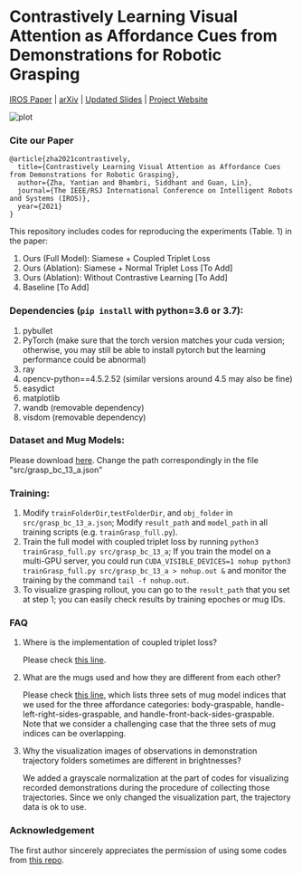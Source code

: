 # Contrastively Learning Visual Attention as Affordance Cues from Demonstrations for Robotic Grasping 


[IROS Paper](https://drive.google.com/file/d/1NjTrwPTFbpvktXgQRivUFIH4GlB4Ksr3/view?usp=sharing) | [arXiv](https://arxiv.org/abs/2104.00878) | [Updated Slides](https://yantianzha.github.io/AAIL_Slides/) | [Project Website](https://sites.google.com/asu.edu/affordance-aware-imitation/project) 

![plot](./config/mug_exp1.png)

### Cite our Paper
```
@article{zha2021contrastively,
  title={Contrastively Learning Visual Attention as Affordance Cues from Demonstrations for Robotic Grasping},
  author={Zha, Yantian and Bhambri, Siddhant and Guan, Lin},
  journal={The IEEE/RSJ International Conference on Intelligent Robots and Systems (IROS)},
  year={2021}
}
```

This repository includes codes for reproducing the experiments (Table. 1) in the paper:
1. Ours (Full Model): Siamese + Coupled Triplet Loss
2. Ours (Ablation): Siamese + Normal Triplet Loss [To Add]
3. Ours (Ablation): Without Contrastive Learning [To Add]
4. Baseline [To Add]

### Dependencies (`pip install` with python=3.6 or 3.7):
1. pybullet
2. PyTorch (make sure that the torch version matches your cuda version; otherwise, you may still be able to install pytorch but the learning performance could be abnormal)
3. ray
4. opencv-python==4.5.2.52 (similar versions around 4.5 may also be fine)
5. easydict
6. matplotlib
7. wandb (removable dependency)
8. visdom (removable dependency)

### Dataset and Mug Models:
Please download [here](https://drive.google.com/drive/folders/11Tde7DxHVYrnt43tzGM6uyxSDaKRh4NY?usp=sharing). Change the path correspondingly in the file "src/grasp_bc_13_a.json"

### Training:
1. Modify ```trainFolderDir```,```testFolderDir```, and ```obj_folder``` in `src/grasp_bc_13_a.json`; Modify ```result_path``` and ```model_path``` in all training scripts (e.g. `trainGrasp_full.py`).
2. Train the full model with coupled triplet loss by running ```python3 trainGrasp_full.py src/grasp_bc_13_a```; If you train the model on a multi-GPU server, you could run ```CUDA_VISIBLE_DEVICES=1 nohup python3 trainGrasp_full.py src/grasp_bc_13_a > nohup.out &``` and monitor the training by the command ```tail -f nohup.out```.
3. To visualize grasping rollout, you can go to the ```result_path``` that you set at step 1; you can easily check results by training epoches or mug IDs.

### FAQ
1. Where is the implementation of coupled triplet loss?
   
   Please check [this line](https://github.com/YantianZha/Affordance-Aware-Imitation-Learning/blob/b2a48077970f75bfbab98d31d10afd425a962581/trainGrasp_full.py#L322).

2. What are the mugs used and how they are different from each other? 
   
   Please check [this line](https://github.com/YantianZha/Affordance-Aware-Imitation-Learning/blob/b650ae568355be59515f3a1555faba9e586f0098/trainGrasp_full.py#L194), which lists three sets of mug model indices that we used for the three affordance categories: body-graspable, handle-left-right-sides-graspable, and handle-front-back-sides-graspable. Note that we consider a challenging case that the three sets of mug indices can be overlapping.   
   
3. Why the visualization images of observations in demonstration trajectory folders sometimes are different in brightnesses?

   We added a grayscale normalization at the part of codes for visualizing recorded demonstrations during the procedure of collecting those trajectories. Since we only changed the visualization part, the trajectory data is ok to use.

### Acknowledgement
The first author sincerely appreciates the permission of using some codes from [this repo](https://github.com/irom-lab/PAC-Imitation).
